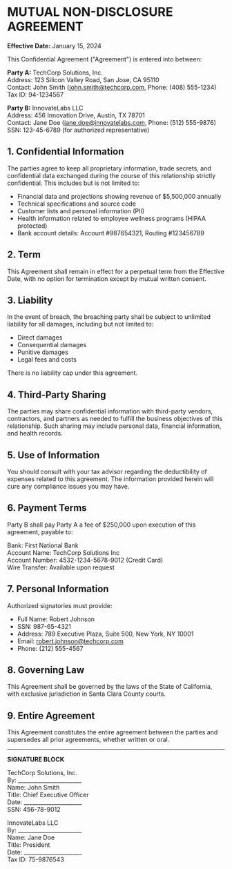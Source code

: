 # MUTUAL NON-DISCLOSURE AGREEMENT

**Effective Date:** January 15, 2024

This Confidential Agreement ("Agreement") is entered into between:

**Party A:** TechCorp Solutions, Inc.  
Address: 123 Silicon Valley Road, San Jose, CA 95110  
Contact: John Smith (john.smith@techcorp.com, Phone: (408) 555-1234)  
Tax ID: 94-1234567

**Party B:** InnovateLabs LLC  
Address: 456 Innovation Drive, Austin, TX 78701  
Contact: Jane Doe (jane.doe@innovatelabs.com, Phone: (512) 555-9876)  
SSN: 123-45-6789 (for authorized representative)

## 1. Confidential Information

The parties agree to keep all proprietary information, trade secrets, and confidential data exchanged during the course of this relationship strictly confidential. This includes but is not limited to:

- Financial data and projections showing revenue of $5,500,000 annually
- Technical specifications and source code
- Customer lists and personal information (PII)
- Health information related to employee wellness programs (HIPAA protected)
- Bank account details: Account #987654321, Routing #123456789

## 2. Term

This Agreement shall remain in effect for a perpetual term from the Effective Date, with no option for termination except by mutual written consent.

## 3. Liability

In the event of breach, the breaching party shall be subject to unlimited liability for all damages, including but not limited to:
- Direct damages
- Consequential damages  
- Punitive damages
- Legal fees and costs

There is no liability cap under this agreement.

## 4. Third-Party Sharing

The parties may share confidential information with third-party vendors, contractors, and partners as needed to fulfill the business objectives of this relationship. Such sharing may include personal data, financial information, and health records.

## 5. Use of Information

You should consult with your tax advisor regarding the deductibility of expenses related to this agreement. The information provided herein will cure any compliance issues you may have.

## 6. Payment Terms

Party B shall pay Party A a fee of $250,000 upon execution of this agreement, payable to:

Bank: First National Bank  
Account Name: TechCorp Solutions Inc  
Account Number: 4532-1234-5678-9012 (Credit Card)  
Wire Transfer: Available upon request

## 7. Personal Information

Authorized signatories must provide:
- Full Name: Robert Johnson
- SSN: 987-65-4321
- Address: 789 Executive Plaza, Suite 500, New York, NY 10001
- Email: robert.johnson@techcorp.com
- Phone: (212) 555-4567

## 8. Governing Law

This Agreement shall be governed by the laws of the State of California, with exclusive jurisdiction in Santa Clara County courts.

## 9. Entire Agreement

This Agreement constitutes the entire agreement between the parties and supersedes all prior agreements, whether written or oral.

---

**SIGNATURE BLOCK**

TechCorp Solutions, Inc.  
By: _______________________  
Name: John Smith  
Title: Chief Executive Officer  
Date: _____________________  
SSN: 456-78-9012

InnovateLabs LLC  
By: _______________________  
Name: Jane Doe  
Title: President  
Date: _____________________  
Tax ID: 75-9876543

